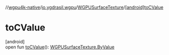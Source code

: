 //[wgpu4k-native](../../../index.md)/[io.ygdrasil.wgpu](../index.md)/[WGPUSurfaceTexture](index.md)/[[android]toCValue]([android]to-c-value.md)

# toCValue

[android]\
open fun [toCValue]([android]to-c-value.md)(): [WGPUSurfaceTexture.ByValue](../../io.ygdrasil.wgpu.android/-w-g-p-u-surface-texture/-by-value/index.md)